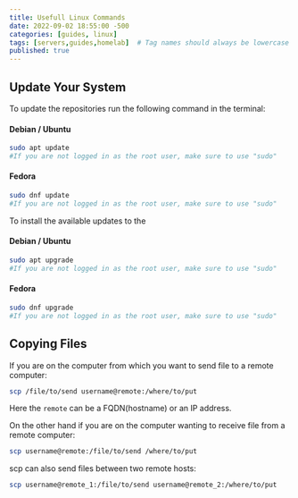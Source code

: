```yaml
---
title: Usefull Linux Commands
date: 2022-09-02 18:55:00 -500
categories: [guides, linux]
tags: [servers,guides,homelab]  # Tag names should always be lowercase
published: true
---
```


## Update Your System

To update the repositories run the following command in the terminal:

#### Debian / Ubuntu
```bash
sudo apt update 
#If you are not logged in as the root user, make sure to use "sudo"
```

#### Fedora
```bash
sudo dnf update 
#If you are not logged in as the root user, make sure to use "sudo"
```

To install the available updates to the

#### Debian / Ubuntu
```bash
sudo apt upgrade 
#If you are not logged in as the root user, make sure to use "sudo"
```

#### Fedora
```bash
sudo dnf upgrade 
#If you are not logged in as the root user, make sure to use "sudo"
```

## Copying Files

If you are on the computer from which you want to send file to a remote computer:

```bash
scp /file/to/send username@remote:/where/to/put
```
Here the `remote` can be a FQDN(hostname) or an IP address.


On the other hand if you are on the computer wanting to receive file from a remote computer:

```bash
scp username@remote:/file/to/send /where/to/put
```
scp can also send files between two remote hosts:

```bash
scp username@remote_1:/file/to/send username@remote_2:/where/to/put
```